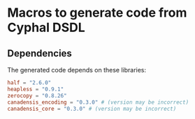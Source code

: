 # Macros to generate code from Cyphal DSDL

## Dependencies

The generated code depends on these libraries:
```toml
half = "2.6.0"
heapless = "0.9.1"
zerocopy = "0.8.26"
canadensis_encoding = "0.3.0" # (version may be incorrect)
canadensis_core = "0.3.0" # (version may be incorrect)
```
